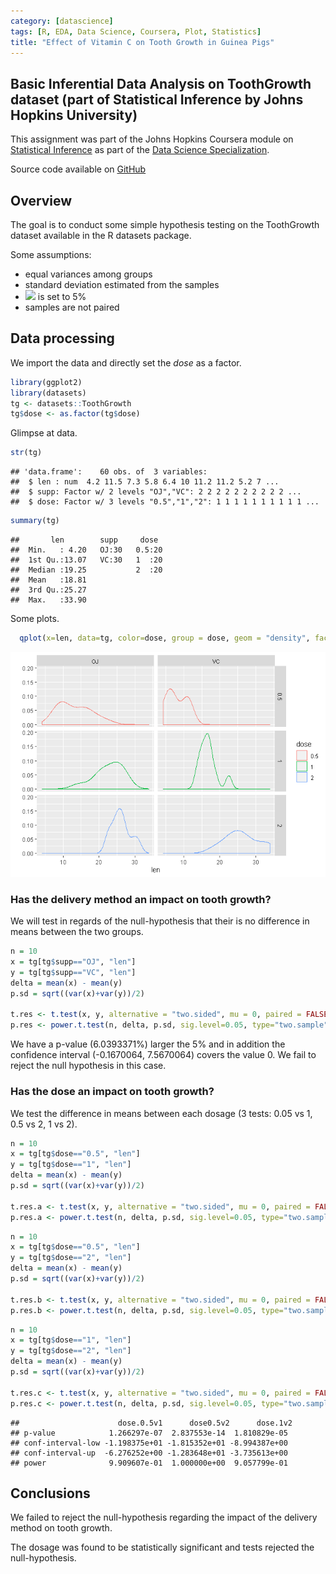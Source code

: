 ```yaml
---
category: [datascience]
tags: [R, EDA, Data Science, Coursera, Plot, Statistics]
title: "Effect of Vitamin C on Tooth Growth in Guinea Pigs"
---
```



## Basic Inferential Data Analysis on ToothGrowth dataset (part of Statistical Inference by Johns Hopkins University)

This assignment was part of the Johns Hopkins Coursera module on
[Statistical
Inference](https://www.coursera.org/learn/statistical-inference) as part
of the [Data Science
Specialization](https://www.coursera.org/specializations/jhu-data-science).

<!--more-->

Source code available on
[GitHub](https://github.com/bmaingret/coursera-data-science-jhu/tree/master/06-statistical-inference/01-project)

## Overview

The goal is to conduct some simple hypothesis testing on the ToothGrowth
dataset available in the R datasets package.

Some assumptions:

  - equal variances among groups
  - standard deviation estimated from the samples
  - <img src="https://render.githubusercontent.com/render/math?math=\alpha"> is set to 5%
  - samples are not paired

## Data processing

We import the data and directly set the *dose* as a factor.

``` r
library(ggplot2)
library(datasets)
tg <- datasets::ToothGrowth
tg$dose <- as.factor(tg$dose)
```

Glimpse at data.

``` r
str(tg)
```

    ## 'data.frame':    60 obs. of  3 variables:
    ##  $ len : num  4.2 11.5 7.3 5.8 6.4 10 11.2 11.2 5.2 7 ...
    ##  $ supp: Factor w/ 2 levels "OJ","VC": 2 2 2 2 2 2 2 2 2 2 ...
    ##  $ dose: Factor w/ 3 levels "0.5","1","2": 1 1 1 1 1 1 1 1 1 1 ...

``` r
summary(tg)
```

    ##       len        supp     dose   
    ##  Min.   : 4.20   OJ:30   0.5:20  
    ##  1st Qu.:13.07   VC:30   1  :20  
    ##  Median :19.25           2  :20  
    ##  Mean   :18.81                   
    ##  3rd Qu.:25.27                   
    ##  Max.   :33.90

Some plots.

``` r
  qplot(x=len, data=tg, color=dose, group = dose, geom = "density", facets = dose ~ supp)
```

![](/assets/2019-10-30-Effect-of-Vitamin-C-on-Tooth-Growth-in-Guinea-Pigs/figure-gfm/unnamed-chunk-3-1.png)<!-- -->

### Has the delivery method an impact on tooth growth?

We will test in regards of the null-hypothesis that their is no
difference in means between the two groups.

``` r
n = 10
x = tg[tg$supp=="OJ", "len"]
y = tg[tg$supp=="VC", "len"]
delta = mean(x) - mean(y)
p.sd = sqrt((var(x)+var(y))/2)

t.res <- t.test(x, y, alternative = "two.sided", mu = 0, paired = FALSE, var.equal = TRUE)
p.res <- power.t.test(n, delta, p.sd, sig.level=0.05, type="two.sample", alternative="two.sided")
```

We have a p-value (6.0393371%) larger the 5% and in addition the
confidence interval (-0.1670064, 7.5670064) covers the value 0. We fail
to reject the null hypothesis in this case.

### Has the dose an impact on tooth growth?

We test the difference in means between each dosage (3 tests: 0.05 vs 1, 0.5 vs 2, 1 vs 2).

``` r
n = 10
x = tg[tg$dose=="0.5", "len"]
y = tg[tg$dose=="1", "len"]
delta = mean(x) - mean(y)
p.sd = sqrt((var(x)+var(y))/2)

t.res.a <- t.test(x, y, alternative = "two.sided", mu = 0, paired = FALSE, var.equal = TRUE)
p.res.a <- power.t.test(n, delta, p.sd, sig.level=0.05, type="two.sample", alternative="two.sided")
```

``` r
n = 10
x = tg[tg$dose=="0.5", "len"]
y = tg[tg$dose=="2", "len"]
delta = mean(x) - mean(y)
p.sd = sqrt((var(x)+var(y))/2)

t.res.b <- t.test(x, y, alternative = "two.sided", mu = 0, paired = FALSE, var.equal = TRUE)
p.res.b <- power.t.test(n, delta, p.sd, sig.level=0.05, type="two.sample", alternative="two.sided")
```

``` r
n = 10
x = tg[tg$dose=="1", "len"]
y = tg[tg$dose=="2", "len"]
delta = mean(x) - mean(y)
p.sd = sqrt((var(x)+var(y))/2)

t.res.c <- t.test(x, y, alternative = "two.sided", mu = 0, paired = FALSE, var.equal = TRUE)
p.res.c <- power.t.test(n, delta, p.sd, sig.level=0.05, type="two.sample", alternative="two.sided")
```

    ##                      dose.0.5v1      dose0.5v2      dose.1v2
    ## p-value            1.266297e-07  2.837553e-14  1.810829e-05
    ## conf-interval-low -1.198375e+01 -1.815352e+01 -8.994387e+00
    ## conf-interval-up  -6.276252e+00 -1.283648e+01 -3.735613e+00
    ## power              9.909607e-01  1.000000e+00  9.057799e-01

## Conclusions

We failed to reject the null-hypothesis regarding the impact of the
delivery method on tooth growth.

The dosage was found to be statistically significant and tests rejected
the null-hypothesis.
